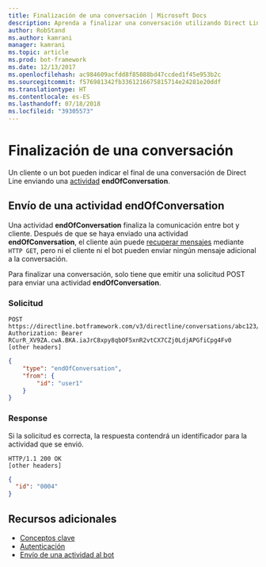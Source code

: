 ```yaml
---
title: Finalización de una conversación | Microsoft Docs
description: Aprenda a finalizar una conversación utilizando Direct Line API v3.0.
author: RobStand
ms.author: kamrani
manager: kamrani
ms.topic: article
ms.prod: bot-framework
ms.date: 12/13/2017
ms.openlocfilehash: ac984609acfdd8f85088bd47ccded1f45e953b2c
ms.sourcegitcommit: f576981342fb3361216675815714e24281e20ddf
ms.translationtype: HT
ms.contentlocale: es-ES
ms.lasthandoff: 07/18/2018
ms.locfileid: "39305573"
---
```

# <a name="end-a-conversation"></a>Finalización de una conversación

Un cliente o un bot pueden indicar el final de una conversación de Direct Line enviando una [actividad](bot-framework-rest-connector-activities.md) **endOfConversation**. 

## <a name="send-an-endofconversation-activity"></a>Envío de una actividad endOfConversation

Una actividad **endOfConversation** finaliza la comunicación entre bot y cliente. Después de que se haya enviado una actividad **endOfConversation**, el cliente aún puede [recuperar mensajes](bot-framework-rest-direct-line-3-0-receive-activities.md#http-get) mediante `HTTP GET`, pero ni el cliente ni el bot pueden enviar ningún mensaje adicional a la conversación. 

Para finalizar una conversación, solo tiene que emitir una solicitud POST para enviar una actividad **endOfConversation**.

### <a name="request"></a>Solicitud

```http
POST https://directline.botframework.com/v3/directline/conversations/abc123/activities
Authorization: Bearer RCurR_XV9ZA.cwA.BKA.iaJrC8xpy8qbOF5xnR2vtCX7CZj0LdjAPGfiCpg4Fv0
[other headers]
```

```json
{
    "type": "endOfConversation",
    "from": {
        "id": "user1"
    }
}
```

### <a name="response"></a>Response

Si la solicitud es correcta, la respuesta contendrá un identificador para la actividad que se envió.

```http
HTTP/1.1 200 OK
[other headers]
```

```json
{
  "id": "0004"
}
```

## <a name="additional-resources"></a>Recursos adicionales

- [Conceptos clave](bot-framework-rest-direct-line-3-0-concepts.md)
- [Autenticación](bot-framework-rest-direct-line-3-0-authentication.md)
- [Envío de una actividad al bot](bot-framework-rest-direct-line-3-0-send-activity.md)
